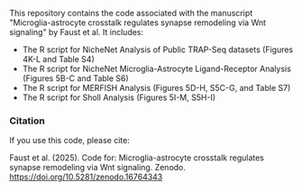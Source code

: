 This repository contains the code associated with the manuscript "Microglia-astrocyte crosstalk regulates synapse remodeling via Wnt signaling" by Faust et al. It includes:
- The R script for NicheNet Analysis of Public TRAP-Seq datasets (Figures 4K-L and Table S4)
- The R script for NicheNet Microglia-Astrocyte Ligand-Receptor Analysis (Figures 5B-C and Table S6)
- The R script for MERFISH Analysis (Figures 5D-H, S5C-G, and Table S7)
- The R script for Sholl Analysis (Figures 5I-M, S5H-I)

### Citation
If you use this code, please cite:

Faust et al. (2025). Code for: Microglia-astrocyte crosstalk regulates synapse remodeling via Wnt signaling. Zenodo. https://doi.org/10.5281/zenodo.16764343
